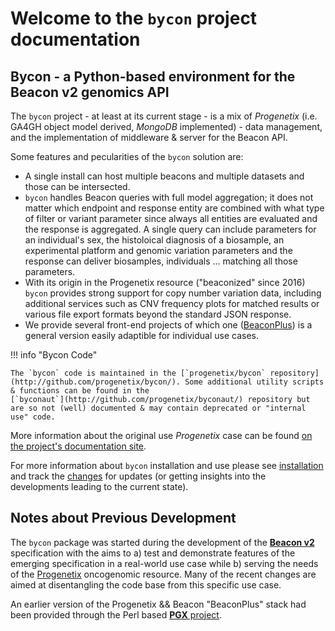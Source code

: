# Welcome to the `bycon` project documentation

## Bycon - a Python-based environment for the Beacon v2 genomics API

The `bycon` project - at least at its current stage - is a mix of _Progenetix_ (i.e. GA4GH object model derived, _MongoDB_ implemented) - data management, and the implementation of middleware & server for the Beacon API.

Some features and pecularities of the `bycon` solution are:
* A single install can host multiple beacons and multiple datasets
  and those can be intersected.
* `bycon` handles Beacon queries with full model aggregation; it does not
  matter which endpoint and response entity are combined with what
  type of filter or variant parameter since always all entities are evaluated
  and the response is aggregated. A single query can include parameters for an
  individual's sex, the histoloical diagnosis of a biosample, an experimental
  platform and genomic variation parameters and the response can deliver
  biosamples, individuals ... matching all those parameters.
* With its origin in the Progenetix resource ("beaconized" since 2016) 
  `bycon` provides strong support for copy number variation data, including
  additional services such as CNV frequency plots for matched results or
  various file export formats beyond the standard JSON response.
* We provide several front-end projects of which one ([BeaconPlus](https://github.com/progenetix/beaconplus)) is a general version easily adaptible for individual use cases.

!!! info "Bycon Code"

    The `bycon` code is maintained in the [`progenetix/bycon` repository](http://github.com/progenetix/bycon/). Some additional utility scripts & functions can be found in the
    [`byconaut`](http://github.com/progenetix/byconaut/) repository but are so not (well) documented & may contain deprecated or "internal use" code.

More information about the original use _Progenetix_ case can be found [on the project's documentation site](https://docs.progenetix.org/).

For more information about `bycon` installation and use please see [installation](./installation)
and track the [changes](./changes) for updates (or getting insights into the developments
leading to the current state).

## Notes about Previous Development

The `bycon` package was started during the development of the [**Beacon v2**](https://docs.genomebeacons.org)
specification with the aims to a) test and demonstrate features of the emerging
specification in a real-world use case while b) serving the needs of the [Progenetix](https://progenetix.org)
oncogenomic resource. Many of the recent changes are aimed at disentangling
the code base from this specific use case.

An earlier version of the Progenetix && Beacon "BeaconPlus" stack had been provided
through the Perl based [**PGX** project](http://github.com/progenetix/PGX/).



